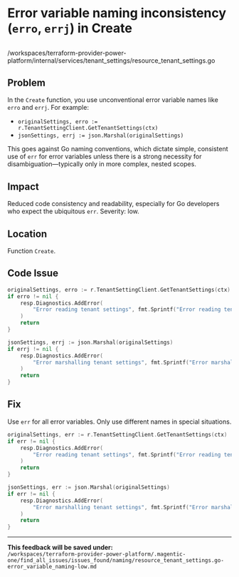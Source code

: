 # Error variable naming inconsistency (`erro`, `errj`) in Create

##

/workspaces/terraform-provider-power-platform/internal/services/tenant_settings/resource_tenant_settings.go

## Problem

In the `Create` function, you use unconventional error variable names like `erro` and `errj`. For example:

- `originalSettings, erro := r.TenantSettingClient.GetTenantSettings(ctx)`
- `jsonSettings, errj := json.Marshal(originalSettings)`

This goes against Go naming conventions, which dictate simple, consistent use of `err` for error variables unless there is a strong necessity for disambiguation—typically only in more complex, nested scopes.

## Impact

Reduced code consistency and readability, especially for Go developers who expect the ubiquitous `err`. Severity: low.

## Location

Function `Create`.

## Code Issue

```go
originalSettings, erro := r.TenantSettingClient.GetTenantSettings(ctx)
if erro != nil {
	resp.Diagnostics.AddError(
		"Error reading tenant settings", fmt.Sprintf("Error reading tenant settings: %s", erro.Error()),
	)
	return
}

jsonSettings, errj := json.Marshal(originalSettings)
if errj != nil {
	resp.Diagnostics.AddError(
		"Error marshalling tenant settings", fmt.Sprintf("Error marshalling tenant settings: %s", errj.Error()),
	)
	return
}
```

## Fix

Use `err` for all error variables. Only use different names in special situations.

```go
originalSettings, err := r.TenantSettingClient.GetTenantSettings(ctx)
if err != nil {
	resp.Diagnostics.AddError(
		"Error reading tenant settings", fmt.Sprintf("Error reading tenant settings: %s", err.Error()),
	)
	return
}

jsonSettings, err := json.Marshal(originalSettings)
if err != nil {
	resp.Diagnostics.AddError(
		"Error marshalling tenant settings", fmt.Sprintf("Error marshalling tenant settings: %s", err.Error()),
	)
	return
}
```

---

**This feedback will be saved under:**  
`/workspaces/terraform-provider-power-platform/.magentic-one/find_all_issues/issues_found/naming/resource_tenant_settings.go-error_variable_naming-low.md`
